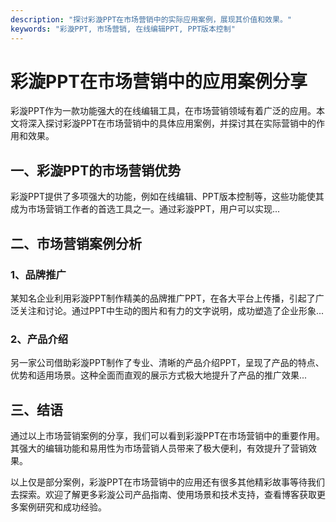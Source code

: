 ```yaml
---
description: "探讨彩漩PPT在市场营销中的实际应用案例，展现其价值和效果。"
keywords: "彩漩PPT, 市场营销, 在线编辑PPT, PPT版本控制"
---
```

# 彩漩PPT在市场营销中的应用案例分享

彩漩PPT作为一款功能强大的在线编辑工具，在市场营销领域有着广泛的应用。本文将深入探讨彩漩PPT在市场营销中的具体应用案例，并探讨其在实际营销中的作用和效果。

## 一、彩漩PPT的市场营销优势

彩漩PPT提供了多项强大的功能，例如在线编辑、PPT版本控制等，这些功能使其成为市场营销工作者的首选工具之一。通过彩漩PPT，用户可以实现...

## 二、市场营销案例分析

### 1、品牌推广

某知名企业利用彩漩PPT制作精美的品牌推广PPT，在各大平台上传播，引起了广泛关注和讨论。通过PPT中生动的图片和有力的文字说明，成功塑造了企业形象...

### 2、产品介绍

另一家公司借助彩漩PPT制作了专业、清晰的产品介绍PPT，呈现了产品的特点、优势和适用场景。这种全面而直观的展示方式极大地提升了产品的推广效果...

## 三、结语

通过以上市场营销案例的分享，我们可以看到彩漩PPT在市场营销中的重要作用。其强大的编辑功能和易用性为市场营销人员带来了极大便利，有效提升了营销效果。

以上仅是部分案例，彩漩PPT在市场营销中的应用还有很多其他精彩故事等待我们去探索。欢迎了解更多彩漩公司产品指南、使用场景和技术支持，查看博客获取更多案例研究和成功经验。
